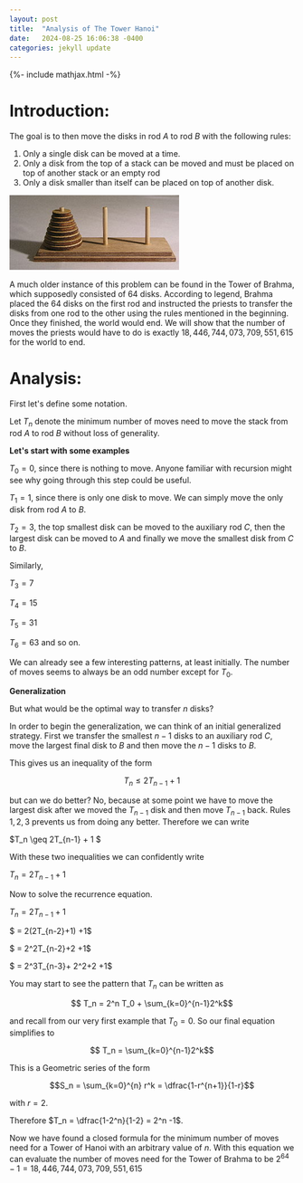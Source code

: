 ```yaml
---
layout: post
title:  "Analysis of The Tower Hanoi"
date:   2024-08-25 16:06:38 -0400
categories: jekyll update
---
```

{%- include mathjax.html -%}
# Introduction:
The goal is to then move the disks in rod $A$ to rod $B$ with the following rules:

1. Only a single disk can be moved at a time. 
2. Only a disk from the top of a stack can be moved and must be placed on top of another stack or an empty rod
3. Only a disk smaller than itself can be placed on top of another disk.

![Tower of Hanoi](/assets/images/analysis-of-the-tower-hanoi-problem/300px-Tower_of_Hanoi.jpeg)

A much older instance of this problem can be found in the Tower of Brahma, which supposedly consisted of 64 disks. According to legend, Brahma placed the 64 disks on the first rod and instructed the priests to transfer the disks from one rod to the other using the rules mentioned in the beginning. Once they finished, the world would end. We will show that the number of moves the priests would have to do is exactly $18,446,744,073,709,551,615$ for the world to end. 
# Analysis:

First let's define some notation.

Let $T_n$ denote the minimum number of moves need to move the stack from rod $A$ to rod $B$ without loss of generality.

**Let's start with some examples**

$T_0 = 0$, since there is nothing to move. Anyone familiar with recursion might see why going through this step could be useful.

$T_1 = 1$, since there is only one disk to move. We can simply move the only disk from rod $A$ to $B$.

$T_2 = 3$, the top smallest disk can be moved to the auxiliary rod $C$, then the largest disk can be moved to $A$ and finally we move the smallest disk from $C$ to $B$.

Similarly,

$T_3 = 7$

$T_4 = 15$

$T_5 = 31$

$T_6=63$ and so on.


We can already see a few interesting patterns, at least initially. The number of moves seems to always be an odd number except for $T_0$.


**Generalization**

But what would be the optimal way to transfer $n$ disks? 

In order to begin the generalization, we can think of an initial generalized strategy. First we transfer the smallest $n-1$ disks to an auxiliary rod $C$, move the largest final disk to $B$ and then move the $n-1$ disks to $B$.

This gives us an inequality of the form 

$$T_n \leq 2T_{n-1} + 1$$

but can we do better? No, because at some point we have to move the largest disk after we moved the $T_{n-1}$ disk and then move $T_{n-1}$ back. Rules $1,2,3$ prevents us from doing any better. Therefore we can write 

$T_n \geq 2T_{n-1} + 1 $


With these two inequalities we can confidently write 

$T_n = 2T_{n-1} + 1$

Now to solve the recurrence equation.

$T_n = 2T_{n-1} +1$

$ = 2(2T_{n-2}+1) +1$

$ = 2^2T_{n-2}+2 +1$

$ = 2^3T_{n-3}+ 2^2+2 +1$

You may start to see the pattern that $T_n$ can be written as 

$$ T_n = 2^n T_0 + \sum_{k=0}^{n-1}2^k$$ 

and recall from our very first example that $T_0 = 0$. So our final equation simplifies to

$$ T_n = \sum_{k=0}^{n-1}2^k$$

This is a Geometric series of the form 

$$S_n = \sum_{k=0}^{n} r^k = \dfrac{1-r^{n+1}}{1-r}$$ 

with $r=2$.

Therefore $T_n = \dfrac{1-2^n}{1-2} = 2^n -1$.


Now we have found a closed formula for the minimum number of moves need for a Tower of Hanoi with an arbitrary value of $n$.
With this equation we can evaluate the number of moves need for the Tower of Brahma to be $2^{64}-1 = 18,446,744,073,709,551,615$




<!-- 
You’ll find this post in your `_posts` directory. Go ahead and edit it and re-build the site to see your changes. You can rebuild the site in many different ways, but the most common way is to run `jekyll serve`, which launches a web server and auto-regenerates your site when a file is updated.

Jekyll requires blog post files to be named according to the following format:

`YEAR-MONTH-DAY-title.MARKUP`

Where `YEAR` is a four-digit number, `MONTH` and `DAY` are both two-digit numbers, and `MARKUP` is the file extension representing the format used in the file. After that, include the necessary front matter. Take a look at the source for this post to get an idea about how it works.

Jekyll also offers powerful support for code snippets:

{% highlight ruby %}
def print_hi(name)
  puts "Hi, #{name}"
end
print_hi('Tom')
#=> prints 'Hi, Tom' to STDOUT.
{% endhighlight %}

Check out the [Jekyll docs][jekyll-docs] for more info on how to get the most out of Jekyll. File all bugs/feature requests at [Jekyll’s GitHub repo][jekyll-gh]. If you have questions, you can ask them on [Jekyll Talk][jekyll-talk].

[jekyll-docs]: https://jekyllrb.com/docs/home
[jekyll-gh]:   https://github.com/jekyll/jekyll
[jekyll-talk]: https://talk.jekyllrb.com/

-->
